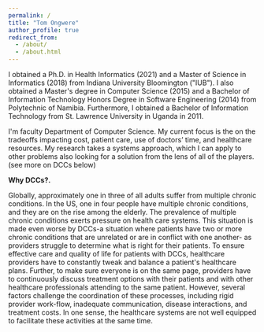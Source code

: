 ```yaml
---
permalink: /
title: "Tom Ongwere"
author_profile: true
redirect_from: 
  - /about/
  - /about.html
---
```

I obtained a Ph.D. in Health Informatics (2021) and a Master of Science in Informatics (2018) from Indiana University Bloomington ("IUB"). I also obtained a Master's degree in Computer Science (2015) and a Bachelor of Information Technology Honors Degree in Software Engineering (2014) from Polytechnic of Namibia. Furthermore, I obtained a Bachelor of Information Technology from St. Lawrence University in Uganda in 2011.

I'm faculty Department of Computer Science. My current focus is the on the tradeoffs impacting cost, patient care, use of doctors’ time, and healthcare resources. My research takes a systems approach, which I can apply to other problems also looking for a solution from the lens of all of the players. (see more on DCCs below)

**Why DCCs?.**

Globally, approximately one in three of all adults suffer from multiple chronic conditions. In the US, one in four people have multiple chronic conditions, and they are on the rise among the elderly. The prevalence of multiple chronic conditions exerts pressure on health care systems. This situation is made even worse by DCCs-a situation where patients have two or more chronic conditions that are unrelated or are in conflict with one another- as providers struggle to determine what is right for their patients. To ensure effective care and quality of life for patients with DCCs, healthcare providers have to constantly tweak and balance a patient's healthcare plans. Further, to make sure everyone is on the same page, providers have to continuously discuss treatment options with their patients and with other healthcare professionals attending to the same patient. However, several factors challenge the coordination of these processes, including rigid provider work-flow, inadequate communication, disease interactions, and treatment costs. In one sense, the healthcare systems are not well equipped to facilitate these activities at the same time.


